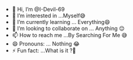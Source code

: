 - 👋 Hi, I’m @I-Devil-69
- 👀 I’m interested in ...Myself😅
- 🌱 I’m currently learning ... Everything😄
- 💞️ I’m looking to collaborate on ... Anything 😌
- 📫 How to reach me ...By Searching For Me 😅
- 😄 Pronouns: ... Nothing 😂
- ⚡ Fun fact: ...What is it ?🤣

<!---
I-Devil-69/I-Devil-69 is a ✨ special ✨ repository because its `README.md` (this file) appears on your GitHub profile.
You can click the Preview link to take a look at your changes.
--->
